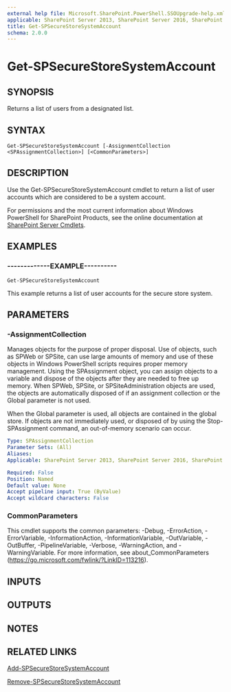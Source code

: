 ```yaml
---
external help file: Microsoft.SharePoint.PowerShell.SSOUpgrade-help.xml
applicable: SharePoint Server 2013, SharePoint Server 2016, SharePoint Server 2019
title: Get-SPSecureStoreSystemAccount
schema: 2.0.0
---
```


# Get-SPSecureStoreSystemAccount

## SYNOPSIS
Returns a list of users from a designated list.

## SYNTAX

```
Get-SPSecureStoreSystemAccount [-AssignmentCollection <SPAssignmentCollection>] [<CommonParameters>]
```

## DESCRIPTION
Use the Get-SPSecureStoreSystemAccount cmdlet to return a list of user accounts which are considered to be a system account.

For permissions and the most current information about Windows PowerShell for SharePoint Products, see the online documentation at [SharePoint Server Cmdlets](https://docs.microsoft.com/powershell/sharepoint/sharepoint-server/sharepoint-server-cmdlets).

## EXAMPLES

### -------------EXAMPLE---------- 
```
Get-SPSecureStoreSystemAccount
```

This example returns a list of user accounts for the secure store system.

## PARAMETERS

### -AssignmentCollection
Manages objects for the purpose of proper disposal.
Use of objects, such as SPWeb or SPSite, can use large amounts of memory and use of these objects in Windows PowerShell scripts requires proper memory management.
Using the SPAssignment object, you can assign objects to a variable and dispose of the objects after they are needed to free up memory.
When SPWeb, SPSite, or SPSiteAdministration objects are used, the objects are automatically disposed of if an assignment collection or the Global parameter is not used.

When the Global parameter is used, all objects are contained in the global store.
If objects are not immediately used, or disposed of by using the Stop-SPAssignment command, an out-of-memory scenario can occur.

```yaml
Type: SPAssignmentCollection
Parameter Sets: (All)
Aliases: 
Applicable: SharePoint Server 2013, SharePoint Server 2016, SharePoint Server 2019

Required: False
Position: Named
Default value: None
Accept pipeline input: True (ByValue)
Accept wildcard characters: False
```

### CommonParameters
This cmdlet supports the common parameters: -Debug, -ErrorAction, -ErrorVariable, -InformationAction, -InformationVariable, -OutVariable, -OutBuffer, -PipelineVariable, -Verbose, -WarningAction, and -WarningVariable. For more information, see about_CommonParameters (https://go.microsoft.com/fwlink/?LinkID=113216).

## INPUTS

## OUTPUTS

## NOTES

## RELATED LINKS

[Add-SPSecureStoreSystemAccount](Add-SPSecureStoreSystemAccount.md)

[Remove-SPSecureStoreSystemAccount](Remove-SPSecureStoreSystemAccount.md)

